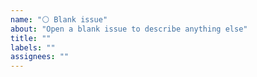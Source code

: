 ```yaml
---
name: "⚪ Blank issue"
about: "Open a blank issue to describe anything else"
title: ""
labels: ""
assignees: ""
---
```


<!-- Use this blank template to write a custom issue. -->

